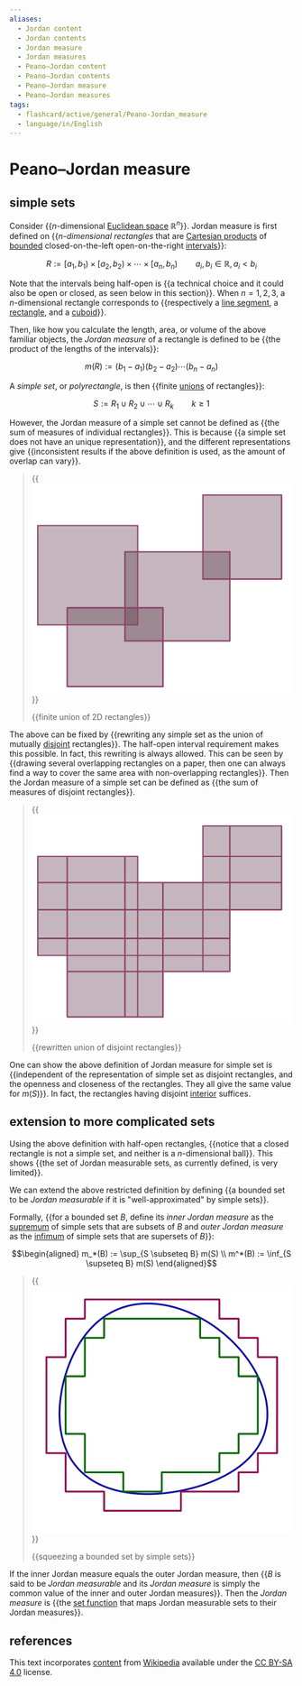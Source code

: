 ```yaml
---
aliases:
  - Jordan content
  - Jordan contents
  - Jordan measure
  - Jordan measures
  - Peano–Jordan content
  - Peano–Jordan contents
  - Peano–Jordan measure
  - Peano–Jordan measures
tags:
  - flashcard/active/general/Peano-Jordan_measure
  - language/in/English
---
```


# Peano–Jordan measure

## simple sets

Consider {{$n$-dimensional [Euclidean space](Euclidean%20space.md) $\mathbb{R}^n$}}. Jordan measure is first defined on {{_<!-- LaTeX separator -->$n$-dimensional rectangles_ that are [Cartesian products](Cartesian%20product.md) of [bounded](bounded%20set.md) closed-on-the-left open-on-the-right [intervals](interval%20(mathematics).md)}}: <!--SR:!2026-01-13,486,310!2026-03-04,520,310-->

$$R := [a_1, b_1) \times [a_2, b_2) \times \cdots \times [a_n, b_n) \qquad a_i, b_i \in \mathbb{R}, a_i < b_i$$

Note that the intervals being half-open is {{a technical choice and it could also be open or closed, as seen below in this section}}. When $n = 1, 2, 3$, a $n$-dimensional rectangle corresponds to {{respectively a [line segment](line%20segment.md), a [rectangle](rectangle.md), and a [cuboid](cuboid.md)}}. <!--SR:!2024-11-23,207,310!2025-01-13,265,330-->

Then, like how you calculate the length, area, or volume of the above familiar objects, the _Jordan measure_ of a rectangle is defined to be {{the product of the lengths of the intervals}}: <!--SR:!2024-11-03,209,330-->

$$m(R) := (b_1 - a_1) (b_2 - a_2) \cdots (b_n - a_n)$$

A _simple set_, or _polyrectangle_, is then {{finite [unions](union%20(set%20theory).md) of rectangles}}: <!--SR:!2026-01-27,531,310-->

$$S := R_1 \cup R_2 \cup \cdots \cup R_k \qquad k \ge 1$$

However, the Jordan measure of a simple set cannot be defined as {{the sum of measures of individual rectangles}}. This is because {{a simple set does not have an unique representation}}, and the different representations give {{inconsistent results if the above definition is used, as the amount of overlap can vary}}. <!--SR:!2024-12-11,239,330!2024-10-30,189,310!2025-01-09,260,330-->

> {{![finite union of 2D rectangles](../archives/Wikimedia%20Commons/Simple%20set1.png)}}
>
> {{finite union of 2D rectangles}} <!--SR:!2026-07-02,660,330!2025-02-03,255,343-->

The above can be fixed by {{rewriting any simple set as the union of mutually [disjoint](disjoint%20sets.md) rectangles}}. The half-open interval requirement makes this possible. In fact, this rewriting is always allowed. This can be seen by {{drawing several overlapping rectangles on a paper, then one can always find a way to cover the same area with non-overlapping rectangles}}. Then the Jordan measure of a simple set can be defined as {{the sum of measures of disjoint rectangles}}. <!--SR:!2026-03-17,538,310!2026-09-04,707,330!2026-06-26,655,330-->

> {{![rewritten union of disjoint rectangles](../archives/Wikimedia%20Commons/Simple%20set2.png)}}
>
> {{rewritten union of disjoint rectangles}} <!--SR:!2025-01-19,269,330!2025-04-14,329,363-->

One can show the above definition of Jordan measure for simple set is {{independent of the representation of simple set as disjoint rectangles, and the openness and closeness of the rectangles. They all give the same value for $m(S)$}}. In fact, the rectangles having disjoint [interior](interior%20(topology).md) suffices. <!--SR:!2026-08-04,685,330-->

## extension to more complicated sets

Using the above definition with half-open rectangles, {{notice that a closed rectangle is not a simple set, and neither is a $n$-dimensional ball}}. This shows {{the set of Jordan measurable sets, as currently defined, is very limited}}. <!--SR:!2025-10-11,427,310!2024-11-30,213,310-->

We can extend the above restricted definition by defining {{a bounded set to be _Jordan measurable_ if it is "well-approximated" by simple sets}}. <!--SR:!2026-04-10,557,310-->

Formally, {{for a bounded set $B$, define its _inner Jordan measure_ as the [supremum](infimum%20and%20supremum.md) of simple sets that are subsets of $B$ and _outer Jordan measure_ as the [infimum](infimum%20and%20supremum.md) of simple sets that are supersets of $B$}}: <!--SR:!2025-03-25,280,290-->

$$\begin{aligned}
m_*(B) := \sup_{S \subseteq B} m(S) \\
m^*(B) := \inf_{S \supseteq B} m(S)
\end{aligned}$$

> {{![squeezing a bounded set by simple sets](../archives/Wikimedia%20Commons/Jordan%20illustration.png)}}
>
> {{squeezing a bounded set by simple sets}} <!--SR:!2024-10-27,188,310!2025-03-22,310,363-->

If the inner Jordan measure equals the outer Jordan measure, then {{$B$ is said to be _Jordan measurable_ and its _Jordan measure_ is simply the common value of the inner and outer Jordan measures}}. Then the _Jordan measure_ is {{the [set function](set%20function.md) that maps Jordan measurable sets to their Jordan measures}}. <!--SR:!2024-11-20,222,330!2026-09-25,724,330-->

## references

This text incorporates [content](https://en.wikipedia.org/wiki/Peano–Jordan_measure) from [Wikipedia](Wikipedia.md) available under the [CC BY-SA 4.0](https://creativecommons.org/licenses/by-sa/4.0/) license.
